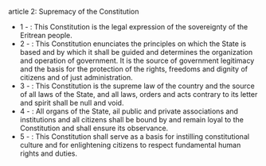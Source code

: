 article 2: Supremacy of the Constitution

<ul>
			<li>1 - : This Constitution is the legal expression of the sovereignty of the Eritrean people.<ul>
			</ul></li>			<li>2 - : This Constitution enunciates the principles on which the State is based and by which it shall be guided and determines the organization and operation of government. It is the source of government legitimacy and the basis for the protection of the rights, freedoms and dignity of citizens and of just administration.<ul>
			</ul></li>			<li>3 - : This Constitution is the supreme law of the country and the source of all laws of the State, and all laws, orders and acts contrary to its letter and spirit shall be null and void.<ul>
			</ul></li>			<li>4 - : All organs of the State, ail public and private associations and institutions and all citizens shall be bound by and remain loyal to the Constitution and shall ensure its observance.<ul>
			</ul></li>			<li>5 - : This Constitution shall serve as a basis for instilling constitutional culture and for enlightening citizens to respect fundamental human rights and duties.<ul>
			</ul></li></ul>